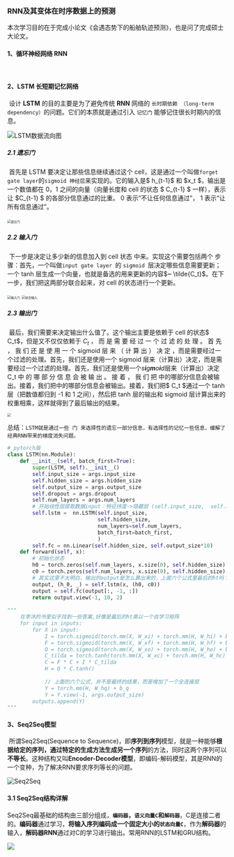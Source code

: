 ### RNN及其变体在时序数据上的预测

​		本次学习目的在于完成小论文《会遇态势下的船舶轨迹预测》，也是问了完成硕士大论文。

#### 1、循环神经网络 RNN

​		

#### 2、LSTM 长短期记忆网络

​		设计 **LSTM** 的目的主要是为了避免传统 **RNN** 网络的 `长时期依赖 （long-term dependency）`的问题。它们的本质就是通过引入 `记忆门` 能够记住很长时期内的信息。

![LSTM数据流向图](https://cdn.jsdelivr.net/gh/ZGuangJie/GoPicture/golang/202406081235744.png)

##### 2.1 遗忘门

​	首先是 LSTM 要决定让那些信息继续通过这个 cell，这是通过一个叫做`forget gate layer`的`sigmoid 神经层`来实现的。它的输入是$ h_{t-1}$ 和 $x_t $，输出是一个数值都在 0，1 之间的向量（向量长度和 cell 的状态 $ C_{t-1} $ 一样），表示让 $C_{t-1} $ 的各部分信息通过的比重。 0 表示“不让任何信息通过”， 1 表示“让所有信息通过”。

​		<img src="https://cdn.jsdelivr.net/gh/ZGuangJie/GoPicture/golang/202406081237128.png" alt="遗忘门" style="zoom:50%;" />

##### 2.2 输入门

​		下一步是决定让多少新的信息加入到 cell 状态 中来。实现这个需要包括两个 步骤：首先，一个叫做`input gate layer `的 `sigmoid `层决定哪些信息需要更新；一个 tanh 层生成一个向量，也就是备选的用来更新的内容$~ \tilde{C_t}$。在下一步，我们把这两部分联合起来，对 cell 的状态进行一个更新。

<img src="https://cdn.jsdelivr.net/gh/ZGuangJie/GoPicture/golang/202406081240433.png" alt="输入门" style="zoom:50%;" />

<img src="https://cdn.jsdelivr.net/gh/ZGuangJie/GoPicture/golang/202406081242205.png" alt="综合输入" style="zoom:50%;" />

##### 2.3 输出门

​		最后，我们需要来决定输出什么值了。这个输出主要是依赖于 cell 的状态$ C_t$，但是又不仅仅依赖于 $C_t$ ， 而 是 需 要 经 过 一 个 过 滤 的 处 理 。 首 先 ， 我 们 还 是 使 用 一 个 sigmoid 层 来 （ 计 算 出 ） 决 定 ，而是需要经过一个过滤的处理。首先，我们还是使用一个 sigmoid 层来（计算出）决定，而是需要经过一个过滤的处理。首先，我们还是使用一个*s**i**g**m**o**i**d*层来（计算出）决定 C_t 中 的 哪 部 分 信 息 会 被 输 出 。 接 着 ， 我 们 把 中的哪部分信息会被输出。接着，我们把中的哪部分信息会被输出。接着，我们把$ C_t $通过一个 tanh 层（把数值都归到 -1 和 1 之间），然后把 tanh 层的输出和 sigmoid 层计算出来的权重相乘，这样就得到了最后输出的结果。

<img src="https://cdn.jsdelivr.net/gh/ZGuangJie/GoPicture/golang/202406081244443.png" style="zoom:50%;" />



总结：`LSTM就是通过一些 门 来选择性的遗忘一部分信息，有选择性的记忆一些信息，缓解了经典RNN带来的梯度消失问题。`

```python
# pytorch版
class LSTM(nn.Module):
    def __init__(self, batch_first=True):
        super(LSTM, self).__init__()
        self.input_size = args.input_size
        self.hidden_size = args.hidden_size
        self.output_size = args.output_size
        self.dropout = args.dropout
        self.num_layers = args.num_layers
        # 开始线性层提取数据input：特征纬度->隐藏层 (self.input_size,  self.hidden_size)
        self.lstm =  nn.LSTM(self.input_size, 
                             self.hidden_size, 
                             num_layers=self.num_layers, 
                             batch_first=batch_first,
                             )
        self.fc = nn.Linear(self.hidden_size, self.output_size*10)  
    def forward(self, x):
        # 初始化状态
        h0 = torch.zeros(self.num_layers, x.size(0), self.hidden_size).to(x.device)
        c0 = torch.zeros(self.num_layers, x.size(0), self.hidden_size).to(x.device)
        # 其实这里不太明白，输出的output是怎么算出来的，上面六个公式里最后的ht吗？
        output, (h_0, _) = self.lstm(x, (h0, c0))
        output = self.fc(output[:, -1, :])
        return output.view(-1, 10, 2)
    
"""
	在李沐的书里似乎找到一些答案,好像是最后的ht乘以一个自学习矩阵
	for input in inputs:
        for X in input:
            I = torch.sigmoid(torch.mm(X, W_xi) + torch.mm(H, W_hi) + b_i)
            F = torch.sigmoid(torch.mm(X, W_xf) + torch.mm(H, W_hf) + b_f)
            O = torch.sigmoid(torch.mm(X, W_xo) + torch.mm(H, W_ho) + b_o)
            C_tilda = torch.tanh(torch.mm(X, W_xc) + torch.mm(H, W_hc) + b_c)
            C = F * C + I * C_tilda
            H = O * C.tanh()
            
            // 上面的六个公式，并不是最终的结果，而是增加了一个全连接层
            Y = torch.mm(H, W_hq) + b_q
            Y = Y.view(-1, args.output_size)
        outputs.append(Y)
"""

```





#### 3、Seq2Seq模型

​		所谓Seq2Seq(Sequence to Sequence)，即**序列到序列**模型，就是一种能够**根据给定的序列，通过特定的生成方法生成另一个序列**的方法，同时这两个序列可以**不等长**。这种结构又叫**Encoder-Decoder模型**，即编码-解码模型，其是RNN的一个变种，为了解决RNN要求序列等长的问题。

![Seq2Seq](https://cdn.jsdelivr.net/gh/ZGuangJie/GoPicture/golang/202406111743923.png)

#### 3.1 Seq2Seq结构详解

​		Seq2Seq最基础的结构由三部分组成，**`编码器`，`语义向量C`和`解码器`**，C是连接二者的。**编码器**通过学习，**将输入序列编码成一个固定大小的`状态向量C`**，作为**解码器**的输入，**解码器RNN**通过对C的学习进行输出。常用RNN的LSTM和GRU结构。

![](https://cdn.jsdelivr.net/gh/ZGuangJie/GoPicture/golang/202406121028064.png)

